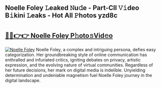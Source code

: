 ## Noelle Foley 𝙻eaked 𝙽u𝚍e - Part-CIl 𝚅𝚒deo B𝚒kini 𝙻eaks - Hot All 𝙿hotos yzd8c

# <h2><a href="http://ld455eq.urlbe.top/?page=Noelle+Foley">🔗🔗👉👉 Noelle Foley P𝚑oto𝚜Vid𝚎o</a></h2>

[![Noelle Foley](https://i.imgur.com/eBuTRDB.gif)](http://ld455eq.urlbe.top/?page=Noelle+Foley)
Noelle Foley, a complex and intriguing persona, defies easy categorization. Her groundbreaking style of online communication has enthralled and infuriated critics, igniting debates on privacy, artistic expression, and the evolving nature of virtual communities. Regardless of her future decisions, her mark on digital media is indelible. Unyielding determination and undeniable magnetism fuel Noelle Foley journey in the digital landscape.
